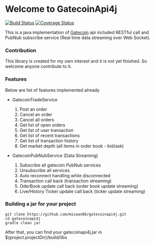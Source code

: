 # Welcome to GatecoinApi4j

[![Build Status](https://travis-ci.org/micwan88/gatecoinapi4j.svg?branch=master)](https://travis-ci.org/micwan88/gatecoinapi4j)
[![Coverage Status](https://coveralls.io/repos/github/micwan88/gatecoinapi4j/badge.svg?branch=master)](https://coveralls.io/github/micwan88/gatecoinapi4j?branch=master)

This is a java implementation of [Gatecoin](https://gatecoin.com/) api included RESTful call and PubNub subscribe service (Real time data streaming over Web Socket).

### Contribution
This library is created for my own interest and it is not yet finished.
So welcome anyone contribute to it.

### Features
Below are list of features implemented already
- GatecoinTradeService
	1. Post an order
	2. Cancel an order
	3. Cancel all orders
	4. Get list of open orders
	5. Get list of user transaction
	6. Get list of recent transactions
	7. Get list of transaction history
	8. Get market depth (all items in order book - bid/ask)

- GatecoinPubNubService (Data Streaming)
	1. Subscribe all gatecoin PubNub services
	2. Unsubscribe all services
	3. Auto reconnect handling while disconnected
	3. Transaction call back (transaction streaming)
	4. OderBook update call back (order book update streaming)
	5. Live/History Ticker update call back (ticker update streaming)

### Building a jar for your project
```
git clone https://github.com/micwan88/gatecoinapi4j.git
cd gatecoinapi4j
gradle clean jar
```
After that, you can find your gatecoinapi4j.jar in ${project.projectDir}/build/libs